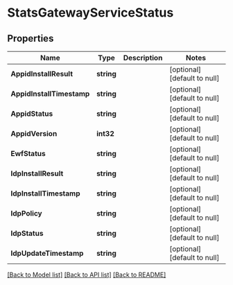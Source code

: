 # StatsGatewayServiceStatus

## Properties
Name | Type | Description | Notes
------------ | ------------- | ------------- | -------------
**AppidInstallResult** | **string** |  | [optional] [default to null]
**AppidInstallTimestamp** | **string** |  | [optional] [default to null]
**AppidStatus** | **string** |  | [optional] [default to null]
**AppidVersion** | **int32** |  | [optional] [default to null]
**EwfStatus** | **string** |  | [optional] [default to null]
**IdpInstallResult** | **string** |  | [optional] [default to null]
**IdpInstallTimestamp** | **string** |  | [optional] [default to null]
**IdpPolicy** | **string** |  | [optional] [default to null]
**IdpStatus** | **string** |  | [optional] [default to null]
**IdpUpdateTimestamp** | **string** |  | [optional] [default to null]

[[Back to Model list]](../README.md#documentation-for-models) [[Back to API list]](../README.md#documentation-for-api-endpoints) [[Back to README]](../README.md)

